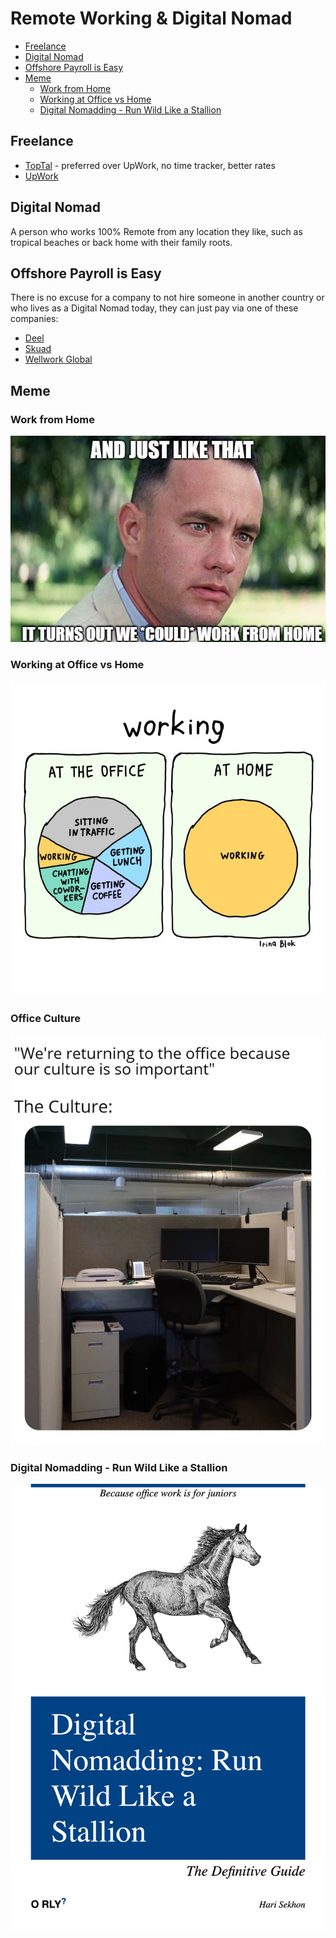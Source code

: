 # Remote Working & Digital Nomad

<!-- INDEX_START -->

- [Freelance](#freelance)
- [Digital Nomad](#digital-nomad)
- [Offshore Payroll is Easy](#offshore-payroll-is-easy)
- [Meme](#meme)
  - [Work from Home](#work-from-home)
  - [Working at Office vs Home](#working-at-office-vs-home)
  - [Digital Nomadding - Run Wild Like a Stallion](#digital-nomadding---run-wild-like-a-stallion)

<!-- INDEX_END -->

## Freelance

- [TopTal](https://www.toptal.com/) - preferred over UpWork, no time tracker, better rates
- [UpWork](https://www.upwork.com/)

## Digital Nomad

A person who works 100% Remote from any location they like,
such as tropical beaches or back home with their family roots.

## Offshore Payroll is Easy

There is no excuse for a company to not hire someone in another country or who lives as a Digital Nomad today,
they can just pay via one of these companies:

- [Deel](https://www.deel.com/)
- [Skuad](https://www.skuad.io/)
- [Wellwork Global](https://workwell-global.com/)

## Meme

### Work from Home

![Work from Home](images/forest_gump_just_like_that_could_work_from_home.jpeg)

### Working at Office vs Home

![Working at Office vs Home](images/working_at_office_vs_at_home.jpeg)

### Office Culture

![Office Culture](images/returning_to_office_the_culture.webp)

### Digital Nomadding - Run Wild Like a Stallion

![Digital Nomadding - Run Wild Like a Stallion](images/orly_digital_nomadding_run_wild_like_a_stallion.png)
